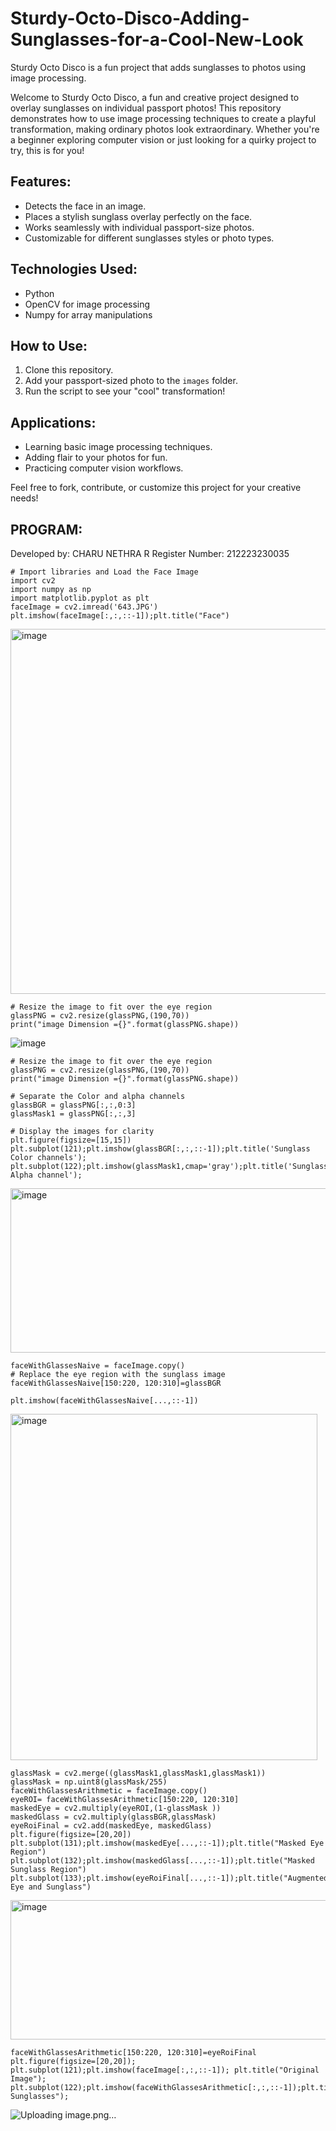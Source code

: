 # Sturdy-Octo-Disco-Adding-Sunglasses-for-a-Cool-New-Look

Sturdy Octo Disco is a fun project that adds sunglasses to photos using image processing.

Welcome to Sturdy Octo Disco, a fun and creative project designed to overlay sunglasses on individual passport photos! This repository demonstrates how to use image processing techniques to create a playful transformation, making ordinary photos look extraordinary. Whether you're a beginner exploring computer vision or just looking for a quirky project to try, this is for you!

## Features:
- Detects the face in an image.
- Places a stylish sunglass overlay perfectly on the face.
- Works seamlessly with individual passport-size photos.
- Customizable for different sunglasses styles or photo types.

## Technologies Used:
- Python
- OpenCV for image processing
- Numpy for array manipulations

## How to Use:
1. Clone this repository.
2. Add your passport-sized photo to the `images` folder.
3. Run the script to see your "cool" transformation!

## Applications:
- Learning basic image processing techniques.
- Adding flair to your photos for fun.
- Practicing computer vision workflows.

Feel free to fork, contribute, or customize this project for your creative needs!
## PROGRAM:
Developed by: CHARU NETHRA R
Register Number: 212223230035

```
# Import libraries and Load the Face Image
import cv2
import numpy as np
import matplotlib.pyplot as plt
faceImage = cv2.imread('643.JPG')
plt.imshow(faceImage[:,:,::-1]);plt.title("Face")
```

<img width="547" height="584" alt="image" src="https://github.com/user-attachments/assets/43e0029e-471c-422f-b0ce-c8ff0a73f79c" />



```
# Resize the image to fit over the eye region
glassPNG = cv2.resize(glassPNG,(190,70))
print("image Dimension ={}".format(glassPNG.shape))
```

![image](https://github.com/user-attachments/assets/5d8fe46d-b534-445e-8ebe-dd8275844c12)


```
# Resize the image to fit over the eye region
glassPNG = cv2.resize(glassPNG,(190,70))
print("image Dimension ={}".format(glassPNG.shape))

# Separate the Color and alpha channels
glassBGR = glassPNG[:,:,0:3]
glassMask1 = glassPNG[:,:,3]

# Display the images for clarity
plt.figure(figsize=[15,15])
plt.subplot(121);plt.imshow(glassBGR[:,:,::-1]);plt.title('Sunglass Color channels');
plt.subplot(122);plt.imshow(glassMask1,cmap='gray');plt.title('Sunglass Alpha channel');
```
<img width="1387" height="263" alt="image" src="https://github.com/user-attachments/assets/105fdeaf-8bba-46bd-bc6d-3befc83a5a64" />




```
faceWithGlassesNaive = faceImage.copy()
# Replace the eye region with the sunglass image
faceWithGlassesNaive[150:220, 120:310]=glassBGR

plt.imshow(faceWithGlassesNaive[...,::-1])
```

<img width="491" height="554" alt="image" src="https://github.com/user-attachments/assets/1373414e-a2fc-4b92-9648-6cc08364f657" />



```
glassMask = cv2.merge((glassMask1,glassMask1,glassMask1))
glassMask = np.uint8(glassMask/255)
faceWithGlassesArithmetic = faceImage.copy()
eyeROI= faceWithGlassesArithmetic[150:220, 120:310]
maskedEye = cv2.multiply(eyeROI,(1-glassMask ))
maskedGlass = cv2.multiply(glassBGR,glassMask)
eyeRoiFinal = cv2.add(maskedEye, maskedGlass)
plt.figure(figsize=[20,20])
plt.subplot(131);plt.imshow(maskedEye[...,::-1]);plt.title("Masked Eye Region")
plt.subplot(132);plt.imshow(maskedGlass[...,::-1]);plt.title("Masked Sunglass Region")
plt.subplot(133);plt.imshow(eyeRoiFinal[...,::-1]);plt.title("Augmented Eye and Sunglass")
```

<img width="1385" height="223" alt="image" src="https://github.com/user-attachments/assets/0fb43bcd-1618-456c-a56d-8cad2213d9aa" />



```
faceWithGlassesArithmetic[150:220, 120:310]=eyeRoiFinal
plt.figure(figsize=[20,20]);
plt.subplot(121);plt.imshow(faceImage[:,:,::-1]); plt.title("Original Image");
plt.subplot(122);plt.imshow(faceWithGlassesArithmetic[:,:,::-1]);plt.title("With Sunglasses");
```

![Uploading image.png…]()


 


